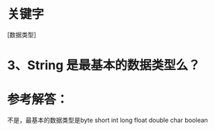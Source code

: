 # 关键字

\[数据类型\]

# 3、String 是最基本的数据类型么？

# 参考解答：

不是，最基本的数据类型是byte short int long float double char boolean



